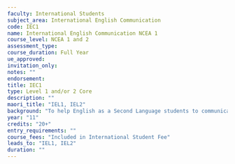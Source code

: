 ```yaml
---
faculty: International Students
subject_area: International English Communication
code: IEC1
name: International English Communication NCEA 1
course_level: NCEA 1 and 2
assessment_type: 
course_duration: Full Year
ue_approved: 
invitation_only: 
notes: ""
endorsement: 
title: IEC1
type: Level 1 and/or 2 Core
description: ""
maori_title: "IEL1, IEL2"
background: "To help English as a Second Language students to communicate in simple English. The course involves listening to others and responding confidently in spoken and written forms. English Language standards."
year: "11"
credits: "20+"
entry_requirements: ""
course_fees: "Included in International Student Fee"
leads_to: "IEL1, IEL2"
duration: ""
---
```

